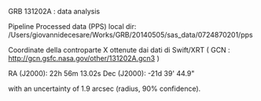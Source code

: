 GRB 131202A : data analysis

Pipeline Processed data (PPS) local dir: /Users/giovannidecesare/Works/GRB/20140505/sas_data/0724870201/pps

Coordinate della controparte X ottenute dai dati di Swift/XRT 
( GCN : http://gcn.gsfc.nasa.gov/other/131202A.gcn3 )

RA (J2000): 22h 56m 13.02s
Dec (J2000): -21d 39' 44.9"

with an uncertainty of 1.9 arcsec (radius, 90% confidence).


